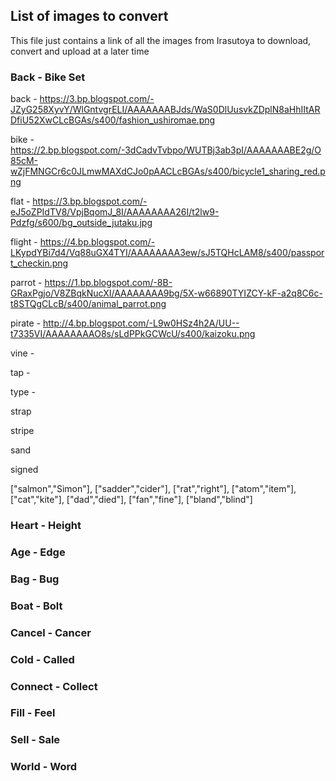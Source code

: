 ## List of images to convert

This file just contains a link of all the images from Irasutoya to download, convert and upload at a later time

### Back - Bike Set

back - https://3.bp.blogspot.com/-JZyG258XyvY/WlGntvgrELI/AAAAAAABJds/WaS0DlUusvkZDplN8aHhIItARDfiU52XwCLcBGAs/s400/fashion_ushiromae.png

bike - https://2.bp.blogspot.com/-3dCadvTvbpo/WUTBj3ab3pI/AAAAAAABE2g/O85cM-wZjFMNGCr6c0JLmwMAXdCJo0pAACLcBGAs/s400/bicycle1_sharing_red.png

flat - https://3.bp.blogspot.com/-eJ5oZPIdTV8/VpjBqomJ_8I/AAAAAAAA26I/t2lw9-Pdzfg/s600/bg_outside_jutaku.jpg

flight - https://4.bp.blogspot.com/-LKypdYBi7d4/Vq88uGX4TYI/AAAAAAAA3ew/sJ5TQHcLAM8/s400/passport_checkin.png

parrot - https://1.bp.blogspot.com/-8B-GRaxPgjo/V8ZBqkNucXI/AAAAAAAA9bg/5X-w66890TYIZCY-kF-a2q8C6c-t8STQgCLcB/s400/animal_parrot.png 

pirate - http://4.bp.blogspot.com/-L9w0HSz4h2A/UU--t7335VI/AAAAAAAAO8s/sLdPPkGCWcU/s400/kaizoku.png

vine - 

tap -
 
type - 

strap

stripe

sand

signed 



["salmon","Simon"],
["sadder","cider"],
["rat","right"],
["atom","item"],
["cat","kite"],
["dad","died"],
["fan","fine"],
["bland","blind"]
    
    
### Heart - Height

### Age - Edge

### Bag - Bug

### Boat - Bolt

### Cancel - Cancer

### Cold - Called

### Connect - Collect

### Fill - Feel

### Sell - Sale

### World - Word
